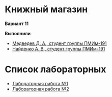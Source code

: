 # Книжный магазин

**Вариант 11**

**Выполнили**
* [Медведев Д. А., студент группы ПМИм-191](https://github.com/MedvedevDenis)
* [Найденко А. В., студент группы ПМИм-191](https://github.com/AndreyNaidenko)

# Список лабораторных

* [Лабораторная работа №1](/lab1)
* [Лабораторная работа №2](/lab2)
